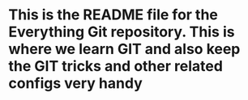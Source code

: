 # This is the README file for the Everything Git repository. This is where we learn GIT and also keep the GIT tricks and other related configs very handy
